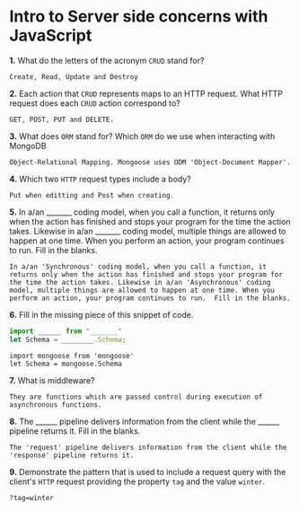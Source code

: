 # Intro to Server side concerns with JavaScript

**1.** What do the letters of the acronym `CRUD` stand for?
<!-- enter you answer in the space below -->
```
Create, Read, Update and Destroy
```
**2.** Each action that `CRUD` represents maps to an HTTP request. What HTTP request does each `CRUD` action correspond to?
<!-- enter you answer in the space below -->
```
GET, POST, PUT and DELETE.
```
**3.** What does `ORM` stand for? Which `ORM` do we use when interacting with MongoDB
<!-- enter you answer in the space below -->
```
Object-Relational Mapping. Mongoose uses ODM 'Object-Document Mapper'.
```
**4.** Which two `HTTP` request types include a body?
<!-- enter you answer in the space below -->
```
Put when editting and Post when creating.
```
**5.** In a/an _______ coding model, when you call a function, it returns only when the action has finished and stops your program for the time the action takes. Likewise in a/an _______ coding model, multiple things are allowed to happen at one time. When you perform an action, your program continues to run.  Fill in the blanks.
<!-- enter you answer in the space below -->
```
In a/an 'Synchronous' coding model, when you call a function, it returns only when the action has finished and stops your program for the time the action takes. Likewise in a/an 'Asynchronous' coding model, multiple things are allowed to happen at one time. When you perform an action, your program continues to run.  Fill in the blanks.
```

**6.** Fill in the missing piece of this snippet of code.
```js
import ______ from "_______"
let Schema = ________.Schema;
```
<!-- enter you answer in the space below -->
```
import mongoose from 'mongoose'
let Schema = mongoose.Schema
```
**7.** What is middleware?
<!-- enter you answer in the space below -->
```
They are functions which are passed control during execution of asynchronous functions.
```
**8.** The ______ pipeline delivers information from the client while the ______ pipeline returns it. Fill in the blanks. 
<!-- enter you answer in the space below -->
```
The 'request' pipeline delivers information from the client while the 'response' pipeline returns it.
```
**9.** 
Demonstrate the pattern that is used to include a request query with the client's `HTTP` request providing the property `tag` and the value `winter`.
<!-- enter you answer in the space below -->
```
?tag=winter
```